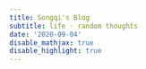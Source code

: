 ```yaml
---
title: Songqi's Blog
subtitle: life · random thoughts
date: '2020-09-04'
disable_mathjax: true
disable_highlight: true
---
```

